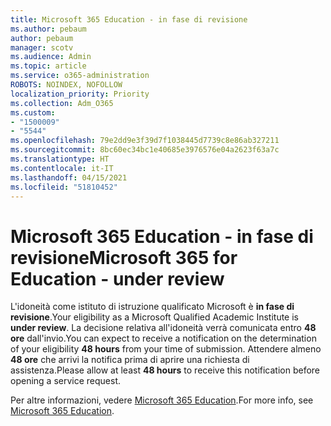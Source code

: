 ```yaml
---
title: Microsoft 365 Education - in fase di revisione
ms.author: pebaum
author: pebaum
manager: scotv
ms.audience: Admin
ms.topic: article
ms.service: o365-administration
ROBOTS: NOINDEX, NOFOLLOW
localization_priority: Priority
ms.collection: Adm_O365
ms.custom:
- "1500009"
- "5544"
ms.openlocfilehash: 79e2dd9e3f39d7f1038445d7739c8e86ab327211
ms.sourcegitcommit: 8bc60ec34bc1e40685e3976576e04a2623f63a7c
ms.translationtype: HT
ms.contentlocale: it-IT
ms.lasthandoff: 04/15/2021
ms.locfileid: "51810452"
---
```

# <a name="microsoft-365-for-education---under-review"></a><span data-ttu-id="ce207-102">Microsoft 365 Education - in fase di revisione</span><span class="sxs-lookup"><span data-stu-id="ce207-102">Microsoft 365 for Education - under review</span></span>

<span data-ttu-id="ce207-103">L'idoneità come istituto di istruzione qualificato Microsoft è **in fase di revisione**.</span><span class="sxs-lookup"><span data-stu-id="ce207-103">Your eligibility as a Microsoft Qualified Academic Institute is **under review**.</span></span> <span data-ttu-id="ce207-104">La decisione relativa all'idoneità verrà comunicata entro **48 ore** dall'invio.</span><span class="sxs-lookup"><span data-stu-id="ce207-104">You can expect to receive a notification on the determination of your eligibility **48 hours** from your time of submission.</span></span> <span data-ttu-id="ce207-105">Attendere almeno **48 ore** che arrivi la notifica prima di aprire una richiesta di assistenza.</span><span class="sxs-lookup"><span data-stu-id="ce207-105">Please allow at least **48 hours** to receive this notification before opening a service request.</span></span>

<span data-ttu-id="ce207-106">Per altre informazioni, vedere [Microsoft 365 Education](https://www.microsoft.com/education/buy-license/microsoft365).</span><span class="sxs-lookup"><span data-stu-id="ce207-106">For more info, see [Microsoft 365 Education](https://www.microsoft.com/education/buy-license/microsoft365).</span></span>
